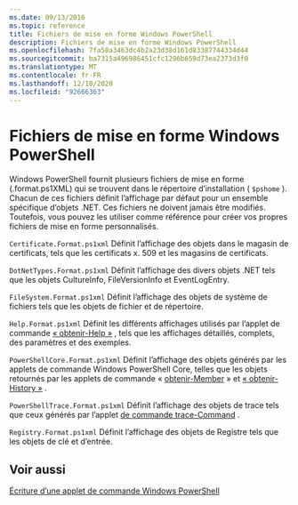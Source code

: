 ```yaml
---
ms.date: 09/13/2016
ms.topic: reference
title: Fichiers de mise en forme Windows PowerShell
description: Fichiers de mise en forme Windows PowerShell
ms.openlocfilehash: 7fa58a3463dc4b2a23d38d161d83387744334d44
ms.sourcegitcommit: ba7315a496986451cfc1296b659d73ea2373d3f0
ms.translationtype: MT
ms.contentlocale: fr-FR
ms.lasthandoff: 12/10/2020
ms.locfileid: "92666363"
---
```

# <a name="windows-powershell-formatting-files"></a>Fichiers de mise en forme Windows PowerShell

Windows PowerShell fournit plusieurs fichiers de mise en forme (.format.ps1XML) qui se trouvent dans le répertoire d’installation ( `$pshome` ). Chacun de ces fichiers définit l’affichage par défaut pour un ensemble spécifique d’objets .NET. Ces fichiers ne doivent jamais être modifiés. Toutefois, vous pouvez les utiliser comme référence pour créer vos propres fichiers de mise en forme personnalisés.

`Certificate.Format.ps1xml` Définit l’affichage des objets dans le magasin de certificats, tels que les certificats x. 509 et les magasins de certificats.

`DotNetTypes.Format.ps1xml` Définit l’affichage des divers objets .NET tels que les objets CultureInfo, FileVersionInfo et EventLogEntry.

`FileSystem.Format.ps1xml` Définit l’affichage des objets de système de fichiers tels que les objets de fichier et de répertoire.

`Help.Format.ps1xml` Définit les différents affichages utilisés par l’applet de commande [« obtenir-Help »](/powershell/module/Microsoft.PowerShell.Core/Get-Help) , tels que les affichages détaillés, complets, des paramètres et des exemples.

`PowerShellCore.Format.ps1xml` Définit l’affichage des objets générés par les applets de commande Windows PowerShell Core, telles que les objets retournés par les applets de commande « [obtenir-Member](/powershell/module/Microsoft.PowerShell.Utility/Get-Member) » et [« obtenir-History »](/powershell/module/Microsoft.PowerShell.Core/Get-History) .

`PowerShellTrace.Format.ps1xml` Définit l’affichage des objets de trace tels que ceux générés par l’applet [de commande trace-Command](/powershell/module/Microsoft.PowerShell.Utility/Trace-Command) .

`Registry.Format.ps1xml` Définit l’affichage des objets de Registre tels que les objets de clé et d’entrée.

## <a name="see-also"></a>Voir aussi

[Écriture d’une applet de commande Windows PowerShell](../cmdlet/writing-a-windows-powershell-cmdlet.md)
